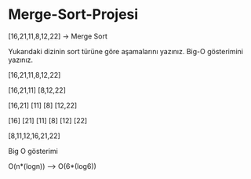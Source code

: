 # Merge-Sort-Projesi


[16,21,11,8,12,22] -> Merge Sort

Yukarıdaki dizinin sort türüne göre aşamalarını yazınız.
Big-O gösterimini yazınız.


[16,21,11,8,12,22]


[16,21,11] [8,12,22]

[16,21] [11] [8] [12,22]

[16] [21] [11] [8] [12] [22]

[8,11,12,16,21,22]

Big O gösterimi

O(n*(logn)) --> O(6*(log6))
